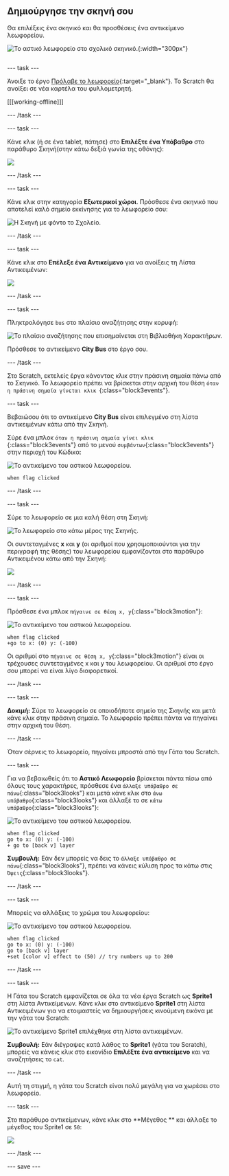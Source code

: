 ## Δημιούργησε την σκηνή σου

<div style="display: flex; flex-wrap: wrap">
<div style="flex-basis: 200px; flex-grow: 1; margin-right: 15px;">
Θα επιλέξεις ένα σκηνικό και θα προσθέσεις ένα αντικείμενο λεωφορείου.
</div>
<div>

![Το αστικό λεωφορείο στο σχολικό σκηνικό.](images/bus-scene.png){:width="300px"}

</div>
</div>

--- task ---

Άνοιξε το έργο [Πρόλαβε το λεωφορείο](https://scratch.mit.edu/projects/582214330/editor){:target="_blank"}. Το Scratch θα ανοίξει σε νέα καρτέλα του φυλλομετρητή.

[[[working-offline]]]

--- /task ---

--- task ---

Κάνε κλικ (ή σε ένα tablet, πάτησε) στο **Επιλέξτε ένα Υπόβαθρο** στο παράθυρο Σκηνή(στην κάτω δεξιά γωνία της οθόνης):

![](images/choose-a-backdrop.png)

--- /task ---

--- task ---

Κάνε κλικ στην κατηγορία **Εξωτερικοί χώροι**. Πρόσθεσε ένα σκηνικό που αποτελεί καλό σημείο εκκίνησης για το λεωφορείο σου:

![Η Σκηνή με φόντο το Σχολείο.](images/outdoor-backdrop.png)

--- /task ---

--- task ---

Κάνε κλικ στο **Επέλεξε ένα Αντικείμενο** για να ανοίξεις τη Λίστα Αντικειμένων:

![](images/choose-sprite-menu.png)

--- /task ---

--- task ---

Πληκτρολόγησε `bus` στο πλαίσιο αναζήτησης στην κορυφή:

![Το πλαίσιο αναζήτησης που επισημαίνεται στη Βιβλιοθήκη Χαρακτήρων.](images/bus-search.png)

Πρόσθεσε το αντικείμενο **City Bus** στο έργο σου.

--- /task ---

 Στο Scratch, εκτελείς έργα κάνοντας κλικ στην πράσινη σημαία πάνω από το Σκηνικό. Το λεωφορείο πρέπει να βρίσκεται στην αρχική του θέση `όταν η πράσινη σημαία γίνεται κλικ `{:class="block3events"}.

--- task ---

Βεβαιώσου ότι το αντικείμενο **City Bus** είναι επιλεγμένο στη λίστα αντικειμένων κάτω από την Σκηνή.

Σύρε ένα μπλοκ `όταν η πράσινη σημαία γίνει κλικ `{:class="block3events"} από το μενού `συμβάντων`{:class="block3events"} στην περιοχή του Κώδικα:

![Το αντικείμενο του αστικού λεωφορείου.](images/bus-sprite.png)

```blocks3
when flag clicked
```

--- /task ---

--- task ---

Σύρε το λεωφορείο σε μια καλή θέση στη Σκηνή:

![Το λεωφορείο στο κάτω μέρος της Σκηνής.](images/bus-bottom-middle.png)

Οι συντεταγμένες **x** και **y** (οι αριθμοί που χρησιμοποιούνται για την περιγραφή της θέσης) του λεωφορείου εμφανίζονται στο παράθυρο Αντικειμένου κάτω από την Σκηνή:

![](images/coords-sprite-pane.png)


--- /task ---

--- task ---

Πρόσθεσε ένα μπλοκ `πήγαινε σε θέση x, y`{:class="block3motion"}:

![Το αντικείμενο του αστικού λεωφορείου.](images/bus-sprite.png)

```blocks3
when flag clicked
+go to x: (0) y: (-100)
```

Οι αριθμοί στο `πήγαινε σε θέση x, y`{:class="block3motion"} είναι οι τρέχουσες συντεταγμένες x και y του λεωφορείου. Οι αριθμοί στο έργο σου μπορεί να είναι λίγο διαφορετικοί.

--- /task ---

--- task ---

**Δοκιμή:** Σύρε το λεωφορείο σε οποιοδήποτε σημείο της Σκηνής και μετά κάνε κλικ στην πράσινη σημαία. Το λεωφορείο πρέπει πάντα να πηγαίνει στην αρχική του θέση.

--- /task ---

Όταν σέρνεις το λεωφορείο, πηγαίνει μπροστά από την Γάτα του Scratch.

--- task ---

Για να βεβαιωθείς ότι το **Αστικό Λεωφορείο** βρίσκεται πάντα πίσω από όλους τους χαρακτήρες, πρόσθεσε ένα `άλλαξε υπόβαθρο σε πάνω`{:class="block3looks"} και μετά κάνε κλικ στο `άνω υπόβαθρο`{:class="block3looks"} και άλλαξέ το σε `κάτω υπόβαθρο`{:class="block3looks"}:

![Το αντικείμενο του αστικού λεωφορείου.](images/bus-sprite.png)

```blocks3
when flag clicked
go to x: (0) y: (-100)
+ go to [back v] layer
```

**Συμβουλή:** Εάν δεν μπορείς να δεις το `άλλαξε υπόβαθρο σε πάνω`{:class="block3looks"}, πρέπει να κάνεις κύλιση προς τα κάτω στις `Όψεις`{:class="block3looks"}.

--- /task ---

--- task ---

Μπορείς να αλλάξεις το χρώμα του λεωφορείου:

![Το αντικείμενο του αστικού λεωφορείου.](images/bus-sprite.png)

```blocks3
when flag clicked
go to x: (0) y: (-100)
go to [back v] layer
+set [color v] effect to (50) // try numbers up to 200
```

--- /task ---

--- task ---

Η Γάτα του Scratch εμφανίζεται σε όλα τα νέα έργα Scratch ως **Sprite1** στη λίστα Αντικείμενων. Κάνε κλικ στο αντικείμενο **Sprite1** στη λίστα Αντικειμένων για να ετοιμαστείς να δημιουργήσεις κινούμενη εικόνα με την γάτα του Scratch:

![Το αντικείμενο Sprite1 επιλέχθηκε στη λίστα αντικειμένων.](images/sprite1-selected.png)

**Συμβουλή:** Εάν διέγραψες κατά λάθος το **Sprite1** (γάτα του Scratch), μπορείς να κάνεις κλικ στο εικονίδιο **Επιλέξτε ένα αντικείμενο** και να αναζητήσεις το `cat`.

--- /task ---

Αυτή τη στιγμή, η γάτα του Scratch είναι πολύ μεγάλη για να χωρέσει στο λεωφορείο.

--- task ---

Στο παράθυρο αντικείμενων, κάνε κλικ στo **Mέγεθος ** και άλλαξε το μέγεθος του Sprite1 σε `50`:

![](images/sprite-pane-size.png)

--- /task ---

--- save ---
